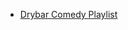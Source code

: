 * [Drybar Comedy Playlist](https://www.youtube.com/playlist?list=PLmjvHDHliQ7SNB1rw9l3C4iEyCwXQb3Lj)
